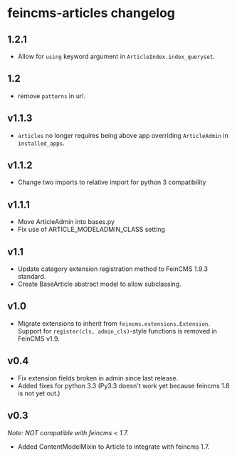 # feincms-articles changelog

## 1.2.1

* Allow for `using` keyword argument in `ArticleIndex.index_queryset`.

## 1.2

* remove `patterns` in url.

## v1.1.3

* `articles` no longer requires being above app overriding `ArticleAdmin` in `installed_apps`.

## v1.1.2

* Change two imports to relative import for python 3 compatibility

## v1.1.1

* Move ArticleAdmin into bases.py
* Fix use of ARTICLE_MODELADMIN_CLASS setting

## v1.1

* Update category extension registration method to FeinCMS 1.9.3 standard.
* Create BaseArticle abstract model to allow subclassing.

## v1.0

* Migrate extensions to inherit from ``feincms.extensions.Extension``. Support
 for ``register(cls, admin_cls)``-style functions is removed in FeinCMS v1.9.

## v0.4

* Fix extension fields broken in admin since last release.
* Added fixes for python 3.3 (Py3.3 doesn't work yet because feincms 1.8 is not yet out.)

## v0.3

*Note: NOT compatible with feincms < 1.7.*

* Added ContentModelMixin to Article to integrate with feincms 1.7.
